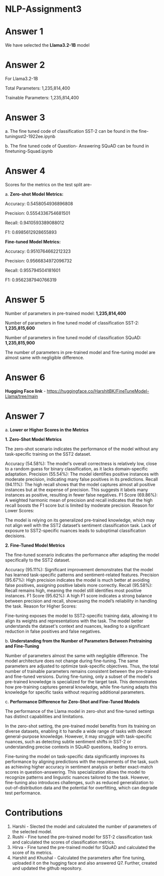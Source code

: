 # NLP-Assignment3

# Answer 1 

We have selected the **Llama3.2-1B** model

# Answer 2

For Llama3.2-1B

Total Parameters: 1,235,814,400

Trainable Parameters: 1,235,814,400

# Answer 3 

a. The fine tuned code of classification SST-2 can be found in the fine-tuningsst2-1922ee.ipynb

b. The fine tuned code of Question- Answering SQuAD can be found in finetuning-Squad.ipynb    

# Answer 4
Scores for the metrics on the test split are-

a. 
**Zero-shot Model Metrics:**

Accuracy: 0.5458054936896808

Precision: 0.5554336754681501

Recall: 0.9410593389088012

F1: 0.6985612928655893

**Fine-tuned Model Metrics:**

Accuracy: 0.9510764662212323

Precision: 0.9566834972096732

Recall: 0.955794504181601

F1: 0.9562387940766319


# Answer 5
Number of parameters in pre-trained model: **1,235,814,400**

Number of parameters in fine tuned model of classification SST-2: **1,235,815,600**

Number of parameters in fine tuned model of classification SQuAD: **1,235,815,900**

The number of parameters in pre-trained model and fine-tuning model are almost same
with negligible difference. 

# Answer 6

**Hugging Face link** - https://huggingface.co/HarshitBK/FineTuneModel-Llama/tree/main

# Answer 7

a. **Lower or Higher Scores in the Metrics**

**1. Zero-Shot Model Metrics**

The zero-shot scenario indicates the performance of the model without any task-specific training on the SST2 dataset.

Accuracy (54.58%): The model's overall correctness is relatively low, close to a random guess for binary classification, as it lacks domain-specific adaptation.
Precision (55.54%): The model identifies positive instances with moderate precision, indicating many false positives in its predictions.
Recall (94.11%): The high recall shows that the model captures almost all positive instances but at the expense of precision. This suggests it labels many instances as positive, resulting in fewer false negatives.
F1 Score (69.86%): A weighted harmonic mean of precision and recall indicates that the high recall boosts the F1 score but is limited by moderate precision.
Reason for Lower Scores:

The model is relying on its generalized pre-trained knowledge, which may not align well with the SST2 dataset’s sentiment classification task.
Lack of exposure to SST2-specific nuances leads to suboptimal classification decisions.

**2. Fine-Tuned Model Metrics**

The fine-tuned scenario indicates the performance after adapting the model specifically to the SST2 dataset.

Accuracy (95.11%): Significant improvement demonstrates that the model has learned task-specific patterns and sentiment-related features.
Precision (95.67%): High precision indicates the model is much better at avoiding false positives, assigning positive labels more correctly.
Recall (95.58%): Recall remains high, meaning the model still identifies most positive instances.
F1 Score (95.62%): A high F1 score indicates a strong balance between precision and recall, showcasing the model’s reliability in handling the task.
Reason for Higher Scores:

Fine-tuning exposes the model to SST2-specific training data, allowing it to align its weights and representations with the task.
The model better understands the dataset's context and nuances, leading to a significant reduction in false positives and false negatives.

b. **Understanding from the Number of Parameters Between Pretraining and Fine-Tuning**

Number of parameters almost the same with negligible difference. The model architecture does not change during fine-tuning. 
The same parameters are adjusted to optimize task-specific objectives. Thus, the total number of trainable parameters remains consistent between the pre-trained and fine-tuned versions.
During fine-tuning, only a subset of the model's pre-trained knowledge is specialized for the target task. 
This demonstrates how pre-training captures general knowledge, while fine-tuning adapts this knowledge for specific tasks without requiring additional parameters.

c.  **Performance Difference for Zero-Shot and Fine-Tuned Models**

The performance of the Llama model in zero-shot and fine-tuned settings has distinct capabilities and limitations. 

In the zero-shot setting, the pre-trained model benefits from its training on diverse datasets, enabling it to handle a wide range of tasks with decent general-purpose knowledge. However, it may struggle with task-specific nuances, such as detecting subtle sentiment shifts in SST-2 or understanding precise contexts in SQuAD questions, leading to errors. 

Fine-tuning the model on task-specific data significantly improves its performance by aligning predictions with the requirements of the task, such as achieving higher accuracy in sentiment analysis or better exact-match scores in question-answering. This specialization allows the model to recognize patterns and linguistic nuances tailored to the task. However, fine-tuning also introduces challenges, such as reduced generalization to out-of-distribution data and the potential for overfitting, which can degrade test performance. 

# Contributions
1. Harshi - Slected the model and calculated the number of parameters of the selected model.
2. Rushi - Fine tuned the pre-trained model for SST-2 classification task and calculated the scores of classification metrics.
3. Hirva - Fine tuned the pre-trained model for SQuAD and calculated the score of its metrics.
4. Harshit and Khushal - Calculated the parameters after fine tuning, uploaded it on the hugging face and also answered Q7. 
        Further, created and updated the github repository.

